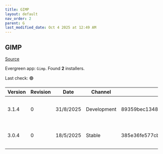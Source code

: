 ```yaml
---
title: GIMP
layout: default
nav_order: 2
parent: G
last_modified_date: Oct 4 2025 at 12:49 AM
---
```


## GIMP

[Source](https://www.gimp.org/)

Evergreen app: `Gimp`. Found **2** installers.

Last check: 🟢

| Version | Revision | Date      | Channel     | Sha256                                                           | URI                                                                                                                                                  |
| ------- | -------- | --------- | ----------- | ---------------------------------------------------------------- | ---------------------------------------------------------------------------------------------------------------------------------------------------- |
| 3.1.4   | 0        | 31/8/2025 | Development | 89359bec1348bc19729c25b52f08111dd97b32a8c9e8b51aa117a84a76ac4476 | [https://abqix.mm.fcix.net/gimp/gimp/v3.1/windows/gimp-3.1.4-setup.exe](https://abqix.mm.fcix.net/gimp/gimp/v3.1/windows/gimp-3.1.4-setup.exe)       |
| 3.0.4   | 0        | 18/5/2025 | Stable      | 385e36fe577cbdbfc71ba79d6c046d6f4eaabc01effd7f067bf15fd98410b2a1 | [https://opencolo.mm.fcix.net/gimp/gimp/v3.0/windows/gimp-3.0.4-setup.exe](https://opencolo.mm.fcix.net/gimp/gimp/v3.0/windows/gimp-3.0.4-setup.exe) |
